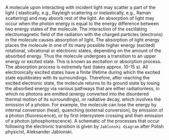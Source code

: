 A molecule upon interacting with incident light may scatter a part of the light ( elastically, e.g., Rayleigh scattering or inelastically, e.g., Raman scattering) and may absorb rest of the light. An absorption of light may occur when the photon energy is equal to the energy difference between two energy states of the molecule. The interaction of the oscillating electromagnetic field of the radiation with the charged particles (electrons) in the molecule causes absorption of light. The absorption of light energy places the molecule in one of its many possible higher energy (excited) rotational, vibrational or electronic states, depending on the amount of the absorbed energy. Thus the molecule undergoes a transition to an upper energy or excited state. This is known as excitation or absorption process. The absorption process is extremely fast (takes approx. 10-15 s). All electronically excited states have a finite lifetime during which the excited state equilibrates with its surroundings. Therefore, after reaching the excited electronic state, the molecule returns to its ground state by losing the absorbed energy via various pathways that are either radiationless, in which no photons are emitted (energy converted into the disordered thermal motion of its surroundings), or radiative decay, which involves the emission of a photon. For example, the molecule can lose the energy by internal conversion (heat), quenching (external conversion), by emission of a photon (fluorescence), or by first intersystem crossing and then emission of a photon (phosphorescence). A schematic of the processes that occur following the electronic transition is given by `Jablonski diagram` after Polish physicist, Aleksander Jablonski.


